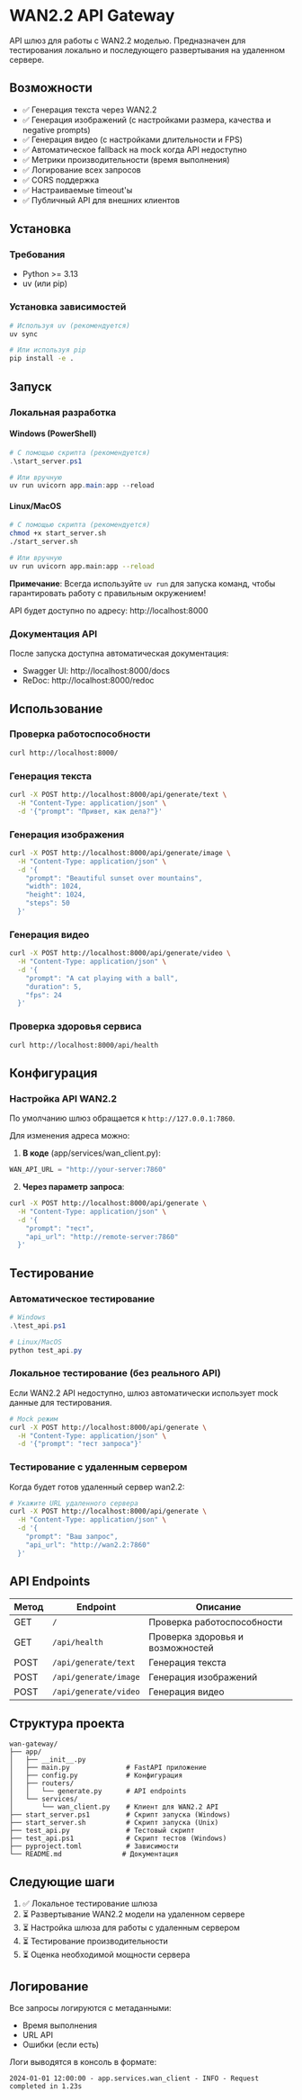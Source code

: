 # WAN2.2 API Gateway

API шлюз для работы с WAN2.2 моделью. Предназначен для тестирования локально и последующего развертывания на удаленном сервере.

## Возможности

- ✅ Генерация текста через WAN2.2
- ✅ Генерация изображений (с настройками размера, качества и negative prompts)
- ✅ Генерация видео (с настройками длительности и FPS)
- ✅ Автоматическое fallback на mock когда API недоступно
- ✅ Метрики производительности (время выполнения)
- ✅ Логирование всех запросов
- ✅ CORS поддержка
- ✅ Настраиваемые timeout'ы
- ✅ Публичный API для внешних клиентов

## Установка

### Требования

- Python >= 3.13
- uv (или pip)

### Установка зависимостей

```bash
# Используя uv (рекомендуется)
uv sync

# Или используя pip
pip install -e .
```

## Запуск

### Локальная разработка

#### Windows (PowerShell)

```powershell
# С помощью скрипта (рекомендуется)
.\start_server.ps1

# Или вручную
uv run uvicorn app.main:app --reload
```

#### Linux/MacOS

```bash
# С помощью скрипта (рекомендуется)
chmod +x start_server.sh
./start_server.sh

# Или вручную
uv run uvicorn app.main:app --reload
```

**Примечание**: Всегда используйте `uv run` для запуска команд, чтобы гарантировать работу с правильным окружением!

API будет доступно по адресу: http://localhost:8000

### Документация API

После запуска доступна автоматическая документация:
- Swagger UI: http://localhost:8000/docs
- ReDoc: http://localhost:8000/redoc

## Использование

### Проверка работоспособности

```bash
curl http://localhost:8000/
```

### Генерация текста

```bash
curl -X POST http://localhost:8000/api/generate/text \
  -H "Content-Type: application/json" \
  -d '{"prompt": "Привет, как дела?"}'
```

### Генерация изображения

```bash
curl -X POST http://localhost:8000/api/generate/image \
  -H "Content-Type: application/json" \
  -d '{
    "prompt": "Beautiful sunset over mountains",
    "width": 1024,
    "height": 1024,
    "steps": 50
  }'
```

### Генерация видео

```bash
curl -X POST http://localhost:8000/api/generate/video \
  -H "Content-Type: application/json" \
  -d '{
    "prompt": "A cat playing with a ball",
    "duration": 5,
    "fps": 24
  }'
```

### Проверка здоровья сервиса

```bash
curl http://localhost:8000/api/health
```

## Конфигурация

### Настройка API WAN2.2

По умолчанию шлюз обращается к `http://127.0.0.1:7860`. 

Для изменения адреса можно:

1. **В коде** (app/services/wan_client.py):
```python
WAN_API_URL = "http://your-server:7860"
```

2. **Через параметр запроса**:
```bash
curl -X POST http://localhost:8000/api/generate \
  -H "Content-Type: application/json" \
  -d '{
    "prompt": "тест",
    "api_url": "http://remote-server:7860"
  }'
```

## Тестирование

### Автоматическое тестирование

```powershell
# Windows
.\test_api.ps1

# Linux/MacOS
python test_api.py
```

### Локальное тестирование (без реального API)

Если WAN2.2 API недоступно, шлюз автоматически использует mock данные для тестирования.

```bash
# Mock режим
curl -X POST http://localhost:8000/api/generate \
  -H "Content-Type: application/json" \
  -d '{"prompt": "тест запроса"}'
```

### Тестирование с удаленным сервером

Когда будет готов удаленный сервер wan2.2:

```bash
# Укажите URL удаленного сервера
curl -X POST http://localhost:8000/api/generate \
  -H "Content-Type: application/json" \
  -d '{
    "prompt": "Ваш запрос",
    "api_url": "http://wan2.2:7860"
  }'
```

## API Endpoints

| Метод | Endpoint | Описание |
|-------|----------|----------|
| GET | `/` | Проверка работоспособности |
| GET | `/api/health` | Проверка здоровья и возможностей |
| POST | `/api/generate/text` | Генерация текста |
| POST | `/api/generate/image` | Генерация изображений |
| POST | `/api/generate/video` | Генерация видео |

## Структура проекта

```
wan-gateway/
├── app/
│   ├── __init__.py
│   ├── main.py              # FastAPI приложение
│   ├── config.py            # Конфигурация
│   ├── routers/
│   │   └── generate.py      # API endpoints
│   └── services/
│       └── wan_client.py    # Клиент для WAN2.2 API
├── start_server.ps1         # Скрипт запуска (Windows)
├── start_server.sh          # Скрипт запуска (Unix)
├── test_api.py              # Тестовый скрипт
├── test_api.ps1             # Скрипт тестов (Windows)
├── pyproject.toml           # Зависимости
└── README.md               # Документация
```

## Следующие шаги

1. ✅ Локальное тестирование шлюза
2. ⏳ Развертывание WAN2.2 модели на удаленном сервере
3. ⏳ Настройка шлюза для работы с удаленным сервером
4. ⏳ Тестирование производительности
5. ⏳ Оценка необходимой мощности сервера

## Логирование

Все запросы логируются с метаданными:
- Время выполнения
- URL API
- Ошибки (если есть)

Логи выводятся в консоль в формате:
```
2024-01-01 12:00:00 - app.services.wan_client - INFO - Request completed in 1.23s
```
